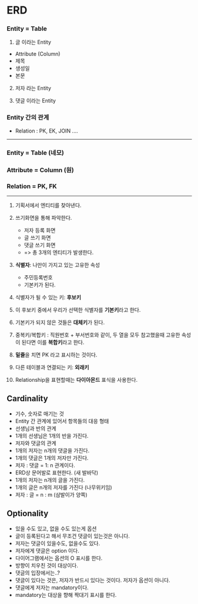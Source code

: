 # ERD

### Entity = Table
1. 글 이라는 Entity
- Attribute (Column)
- 제목
- 생성일
- 본문

2. 저자 라는 Entity

3. 댓글 이라는 Entity


### Entity 간의 관계
- Relation : PK, EK, JOIN ....

---

### Entity = Table  (네모)
### Attribute = Column (원)
### Relation = PK, FK
---

1. 기획서에서 엔티티를 찾아낸다.
2. 쓰기화면을 통해 파악한다.
   - 저자 등록 화면
   - 글 쓰기 화면
   - 댓글 쓰기 화면
   - => 총 3개의 엔티티가 발생한다.

3. **식별자**: 나만이 가지고 있는 고유한 속성
   - 주민등록번호
   - 기본키가 된다.

4. 식별자가 될 수 있는 키: **후보키**

5. 이 후보키 중에서 우리가 선택한 식별자를 **기본키**라고 한다.
6. 기본키가 되지 않은 것들은 **대체키**가 된다.
7. 중복키/복합키 : 직원번호 + 부서번호와 같이, 두 열을 모두 참고했을때 고유한 속성이 된다면 이를 **복합키**라고 한다.
8. **밑줄**을 치면 PK 라고 표시하는 것이다.
9. 다른 테이블과 연결되는 키: **외래키**
10. Relationship을 표현할때는 **다이아몬드** 표식을 사용한다.



## Cardinality
- 기수, 숫자로 매기는 것
- Entity 간 관계에 있어서 항목들의 대응 형태
- 선생님과 반의 관계
- 1개의 선생님은 1개의 반을 가진다.
- 저자와 댓글의 관계
- 1개의 저자는 n개의 댓글을 가진다.
- 1개의 댓글은 1개의 저자만 가진다.
- 저자 : 댓글 = 1: n 관계이다.
- ERD상 문어발로 표현한다. (새 발바닥)
- 1개의 저자는 n개의 글을 가진다.
- 1개의 글은 n개의 저자를 가진다 (나무위키임)
- 저자 : 글 = n : m (삼발이가 양쪽)


## Optionality
- 있을 수도 있고, 없을 수도 있는게 옵션
- 글이 등록된다고 해서 무조건 댓글이 있는것은 아니다.
- 저자는 댓글이 있을수도, 없을수도 있다.
- 저자에게 댓글은 option 이다.
- 다이어그램에서는 옵션의 O 표시를 한다.
- 방향이 치우친 것이 대상이다.
- 댓글의 입장에서는..?
- 댓글이 있다는 것은, 저자가 반드시 있다는 것이다. 저자가 옵션이 아니다.
- 댓글에게 저자는 mandatory이다.
- mandatory는 대상을 향해 짝대기 표시를 한다.
